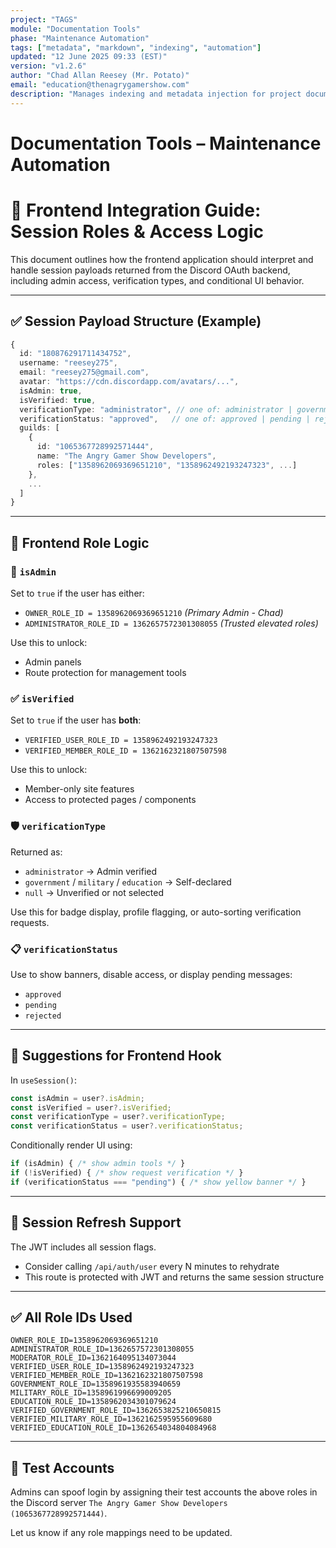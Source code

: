 ```yaml
---
project: "TAGS"
module: "Documentation Tools"
phase: "Maintenance Automation"
tags: ["metadata", "markdown", "indexing", "automation"]
updated: "12 June 2025 09:33 (EST)"
version: "v1.2.6"
author: "Chad Allan Reesey (Mr. Potato)"
email: "education@thenagrygamershow.com"
description: "Manages indexing and metadata injection for project documentation."
---
```


# Documentation Tools – Maintenance Automation
# 🔐 Frontend Integration Guide: Session Roles & Access Logic

This document outlines how the frontend application should interpret and handle session payloads returned from the Discord OAuth backend, including admin access, verification types, and conditional UI behavior.

---

## ✅ Session Payload Structure (Example)

```ts
{
  id: "180876291711434752",
  username: "reesey275",
  email: "reesey275@gmail.com",
  avatar: "https://cdn.discordapp.com/avatars/...",
  isAdmin: true,
  isVerified: true,
  verificationType: "administrator", // one of: administrator | government | military | education | null
  verificationStatus: "approved",   // one of: approved | pending | rejected
  guilds: [
    {
      id: "1065367728992571444",
      name: "The Angry Gamer Show Developers",
      roles: ["1358962069369651210", "1358962492193247323", ...]
    },
    ...
  ]
}
```

---

## 🧠 Frontend Role Logic

### 🔐 `isAdmin`
Set to `true` if the user has either:
- `OWNER_ROLE_ID = 1358962069369651210` *(Primary Admin - Chad)*
 - `ADMINISTRATOR_ROLE_ID = 1362657572301308055` *(Trusted elevated roles)*

Use this to unlock:
- Admin panels
- Route protection for management tools

### ✅ `isVerified`
Set to `true` if the user has **both**:
- `VERIFIED_USER_ROLE_ID = 1358962492193247323`
- `VERIFIED_MEMBER_ROLE_ID = 1362162321807507598`

Use this to unlock:
- Member-only site features
- Access to protected pages / components

### 🛡️ `verificationType`
Returned as:
- `administrator` → Admin verified
- `government` / `military` / `education` → Self-declared
- `null` → Unverified or not selected

Use this for badge display, profile flagging, or auto-sorting verification requests.

### 📋 `verificationStatus`
Use to show banners, disable access, or display pending messages:
- `approved`
- `pending`
- `rejected`

---

## 🧭 Suggestions for Frontend Hook
In `useSession()`:

```ts
const isAdmin = user?.isAdmin;
const isVerified = user?.isVerified;
const verificationType = user?.verificationType;
const verificationStatus = user?.verificationStatus;
```

Conditionally render UI using:
```ts
if (isAdmin) { /* show admin tools */ }
if (!isVerified) { /* show request verification */ }
if (verificationStatus === "pending") { /* show yellow banner */ }
```

---

## 🔄 Session Refresh Support
The JWT includes all session flags.
- Consider calling `/api/auth/user` every N minutes to rehydrate
- This route is protected with JWT and returns the same session structure

---

## ✅ All Role IDs Used
```env
OWNER_ROLE_ID=1358962069369651210
ADMINISTRATOR_ROLE_ID=1362657572301308055
MODERATOR_ROLE_ID=1362164095134073044
VERIFIED_USER_ROLE_ID=1358962492193247323
VERIFIED_MEMBER_ROLE_ID=1362162321807507598
GOVERNMENT_ROLE_ID=1358961935583940659
MILITARY_ROLE_ID=1358961996699009205
EDUCATION_ROLE_ID=1358962034301079624
VERIFIED_GOVERNMENT_ROLE_ID=1362653825210650815
VERIFIED_MILITARY_ROLE_ID=1362162595955609680
VERIFIED_EDUCATION_ROLE_ID=1362654034804084968
```

---

## 🧪 Test Accounts
Admins can spoof login by assigning their test accounts the above roles in the Discord server `The Angry Gamer Show Developers (1065367728992571444)`.

Let us know if any role mappings need to be updated.
